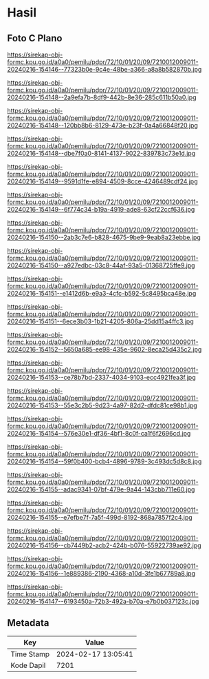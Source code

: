 # Hasil

## Foto C Plano

https://sirekap-obj-formc.kpu.go.id/a0a0/pemilu/pdpr/72/10/01/20/09/7210012009011-20240216-154146--77323b0e-9c4e-48be-a366-a8a8b582870b.jpg

https://sirekap-obj-formc.kpu.go.id/a0a0/pemilu/pdpr/72/10/01/20/09/7210012009011-20240216-154148--2a9efa7b-8df9-442b-8e36-285c611b50a0.jpg

https://sirekap-obj-formc.kpu.go.id/a0a0/pemilu/pdpr/72/10/01/20/09/7210012009011-20240216-154148--120bb8b6-8129-473e-b23f-0a4a66848f20.jpg

https://sirekap-obj-formc.kpu.go.id/a0a0/pemilu/pdpr/72/10/01/20/09/7210012009011-20240216-154148--dbe7f0a0-8141-4137-9022-839783c73e1d.jpg

https://sirekap-obj-formc.kpu.go.id/a0a0/pemilu/pdpr/72/10/01/20/09/7210012009011-20240216-154149--9591d1fe-e894-4509-8cce-4246489cdf24.jpg

https://sirekap-obj-formc.kpu.go.id/a0a0/pemilu/pdpr/72/10/01/20/09/7210012009011-20240216-154149--6f774c34-b19a-4919-ade8-63cf22ccf636.jpg

https://sirekap-obj-formc.kpu.go.id/a0a0/pemilu/pdpr/72/10/01/20/09/7210012009011-20240216-154150--2ab3c7e6-b828-4675-9be9-9eab8a23ebbe.jpg

https://sirekap-obj-formc.kpu.go.id/a0a0/pemilu/pdpr/72/10/01/20/09/7210012009011-20240216-154150--a927edbc-03c8-44af-93a5-01368725ffe9.jpg

https://sirekap-obj-formc.kpu.go.id/a0a0/pemilu/pdpr/72/10/01/20/09/7210012009011-20240216-154151--e1412d6b-e9a3-4cfc-b592-5c8495bca48e.jpg

https://sirekap-obj-formc.kpu.go.id/a0a0/pemilu/pdpr/72/10/01/20/09/7210012009011-20240216-154151--6ece3b03-1b21-4205-806a-25dd15a4ffc3.jpg

https://sirekap-obj-formc.kpu.go.id/a0a0/pemilu/pdpr/72/10/01/20/09/7210012009011-20240216-154152--5650a685-ee98-435e-9602-8eca25d435c2.jpg

https://sirekap-obj-formc.kpu.go.id/a0a0/pemilu/pdpr/72/10/01/20/09/7210012009011-20240216-154153--ce78b7bd-2337-4034-9103-ecc4921fea3f.jpg

https://sirekap-obj-formc.kpu.go.id/a0a0/pemilu/pdpr/72/10/01/20/09/7210012009011-20240216-154153--55e3c2b5-9d23-4a97-82d2-dfdc81ce98b1.jpg

https://sirekap-obj-formc.kpu.go.id/a0a0/pemilu/pdpr/72/10/01/20/09/7210012009011-20240216-154154--576e30e1-df36-4bf1-8c0f-ca1f6f2696cd.jpg

https://sirekap-obj-formc.kpu.go.id/a0a0/pemilu/pdpr/72/10/01/20/09/7210012009011-20240216-154154--59f0b400-bcb4-4896-9789-3c493dc5d8c8.jpg

https://sirekap-obj-formc.kpu.go.id/a0a0/pemilu/pdpr/72/10/01/20/09/7210012009011-20240216-154155--adac9341-07bf-479e-9a44-143cbb711e60.jpg

https://sirekap-obj-formc.kpu.go.id/a0a0/pemilu/pdpr/72/10/01/20/09/7210012009011-20240216-154155--e7efbe7f-7a5f-499d-8192-868a7857f2c4.jpg

https://sirekap-obj-formc.kpu.go.id/a0a0/pemilu/pdpr/72/10/01/20/09/7210012009011-20240216-154156--cb7449b2-acb2-424b-b076-55922739ae92.jpg

https://sirekap-obj-formc.kpu.go.id/a0a0/pemilu/pdpr/72/10/01/20/09/7210012009011-20240216-154156--1e889386-2190-4368-a10d-3fe1b67789a8.jpg

https://sirekap-obj-formc.kpu.go.id/a0a0/pemilu/pdpr/72/10/01/20/09/7210012009011-20240216-154147--6193450a-72b3-492a-b70a-e7b0b037123c.jpg


## Metadata

| Key        | Value               |
| ---------- | ------------------- |
| Time Stamp | 2024-02-17 13:05:41 |
| Kode Dapil | 7201                |



